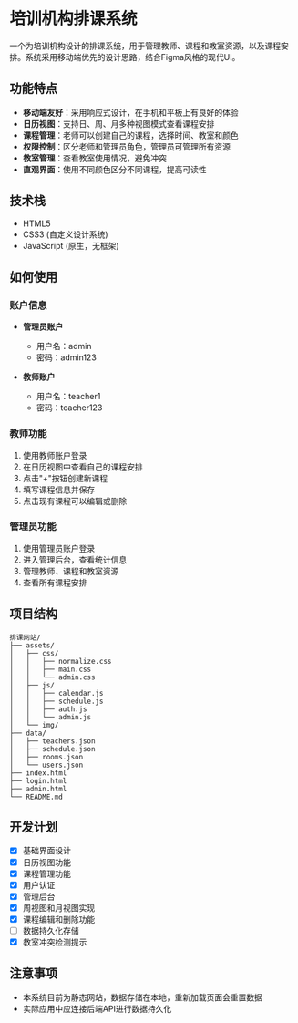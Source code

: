 # 培训机构排课系统

一个为培训机构设计的排课系统，用于管理教师、课程和教室资源，以及课程安排。系统采用移动端优先的设计思路，结合Figma风格的现代UI。

## 功能特点

- **移动端友好**：采用响应式设计，在手机和平板上有良好的体验
- **日历视图**：支持日、周、月多种视图模式查看课程安排
- **课程管理**：老师可以创建自己的课程，选择时间、教室和颜色
- **权限控制**：区分老师和管理员角色，管理员可管理所有资源
- **教室管理**：查看教室使用情况，避免冲突
- **直观界面**：使用不同颜色区分不同课程，提高可读性

## 技术栈

- HTML5
- CSS3 (自定义设计系统)
- JavaScript (原生，无框架)

## 如何使用

### 账户信息

- **管理员账户**
  - 用户名：admin
  - 密码：admin123
  
- **教师账户**
  - 用户名：teacher1
  - 密码：teacher123

### 教师功能

1. 使用教师账户登录
2. 在日历视图中查看自己的课程安排
3. 点击"+"按钮创建新课程
4. 填写课程信息并保存
5. 点击现有课程可以编辑或删除

### 管理员功能

1. 使用管理员账户登录
2. 进入管理后台，查看统计信息
3. 管理教师、课程和教室资源
4. 查看所有课程安排

## 项目结构

```
排课网站/
├── assets/
│   ├── css/
│   │   ├── normalize.css
│   │   ├── main.css
│   │   └── admin.css
│   ├── js/
│   │   ├── calendar.js
│   │   ├── schedule.js
│   │   ├── auth.js
│   │   └── admin.js
│   └── img/
├── data/
│   ├── teachers.json
│   ├── schedule.json
│   ├── rooms.json
│   └── users.json
├── index.html
├── login.html
├── admin.html
└── README.md
```

## 开发计划

- [x] 基础界面设计
- [x] 日历视图功能
- [x] 课程管理功能
- [x] 用户认证
- [x] 管理后台
- [x] 周视图和月视图实现
- [x] 课程编辑和删除功能
- [ ] 数据持久化存储
- [x] 教室冲突检测提示

## 注意事项

- 本系统目前为静态网站，数据存储在本地，重新加载页面会重置数据
- 实际应用中应连接后端API进行数据持久化 
